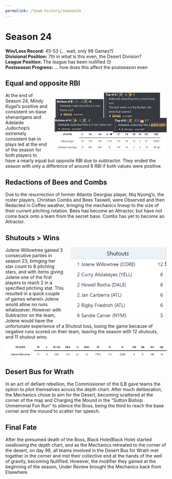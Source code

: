 ```yaml
---
permalink: /team-history/season24
---
```


# Season 24
**Win/Loss Record:** 45-53 (... wait, only 98 Games?)  
**Divisional Position:** 7th in what is this even, the Desert Division?   
**League Position:** The league has been nullified :pensive:  
**Postseason Progress:** ... how does this affect the postseason even

## Equal and opposite RBI

<img src="../assets/addieAndMindy.png" style="float: right; padding-top: 10px padding-bottom: 10px; padding-left: 20px" 
width="350" alt="Addie and Mindy almost batted in the same amount of runs, in opposite directions">

At the end of Season 24, Mindy Kugel’s positive and consistent on-base shenanigans and Adelaide Judochop’s extremely 
consistent bat-in plays led at the end of the season for both players to have a nearly equal but opposite RBI due to 
subtractor. They ended the season with only a difference of around 8 RBI if both values were positive.

## Redactions of Bees and Combs

Due to the resurrection of former Atlantis Georgias player, Niq Nyong’o, the roster players, Christian Combs and Bees 
Taswell, were Observed and then Redacted in Coffee weather, bringing the mechanics lineup to the size of their current 
pitching rotation. Bees has become an Attractor, but have not come back onto a team from the secret base. Combs has yet 
to become an Attractor.

## Shutouts > Wins

<img src="../assets/joleneS24Shutouts.png" style="float: right; padding-top: 10px padding-bottom: 10px; padding-left: 20px"
width="300" alt="Jolene threw 12 shutouts over the course of Season 24...">

Jolene Willowtree gained 3 consecutive parties in season 23, bringing her star count to 8 pitching stars, and with 
items giving Jolene one of the first players to reach 2 in a specified pitching stat. This resulted in a quick couple 
of games wherein Jolene would allow no runs whatsoever. However with Subtractor on the team, Jolene would have the 
unfortunate experience of a Shutout loss, losing the game because of negative runs scored on their team, leaving the 
season with 12 shutouts, and 11 shutout wins.

![... but only won 11 Games](../assets/joleneS24Stats.png)

## Desert Bus for Wrath

In an act of defiant rebellion, the Commissioner of the ILB gave teams the option to pilot themselves across the depth 
chart. After much deliberation, the Mechanics chose to aim for the Desert, becoming scattered at the corner of the map 
and Charging the Mound in the “Sutton Bishop Unmemorial Fun Run” to silence the Boss, being the third to reach the base 
corner and the mound to scatter her speech.

## Final Fate

After the presumed death of the Boss, Black Hole(Black Hole) started swallowing the depth chart, and as the Mechanics 
retreated to the corner of the desert, on day 99, all teams involved in the Desert Bus for Wrath met together in the 
corner and met their collective end at the hands of the well of gravity, becoming Nullified. However, the modifier they 
gained at the beginning of the season, Under Review brought the Mechanics back from Elsewhere.





